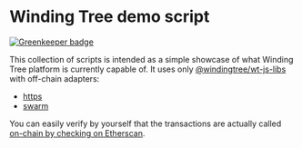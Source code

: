 # Winding Tree demo script

[![Greenkeeper badge](https://badges.greenkeeper.io/JirkaChadima/wt-demo-script.svg)](https://greenkeeper.io/)

This collection of scripts is intended as a simple showcase of what
Winding Tree platform is currently capable of. It uses only
[@windingtree/wt-js-libs](https://github.com/windingtree/wt-js-libs/) with off-chain adapters:

- [https](https://github.com/windingtree/off-chain-adapter-http)
- [swarm](https://github.com/windingtree/off-chain-adapter-swarm)

You can easily verify by yourself that the transactions are actually
called [on-chain by checking on Etherscan](https://ropsten.etherscan.io/address/0xB309875d8b24D522Ea0Ac57903c8A0b0C93C414A).
